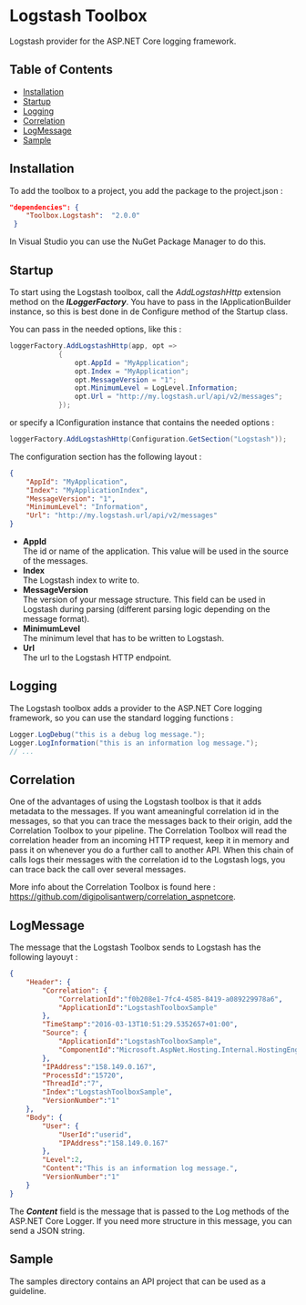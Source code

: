 # Logstash Toolbox

Logstash provider for the ASP.NET Core logging framework.


## Table of Contents

<!-- START doctoc generated TOC please keep comment here to allow auto update -->
<!-- DON'T EDIT THIS SECTION, INSTEAD RE-RUN doctoc TO UPDATE -->
<!-- END doctoc generated TOC please keep comment here to allow auto update -->

- [Installation](#installation)
- [Startup](#startup)
- [Logging](#logging)
- [Correlation](#correlation)
- [LogMessage](#logmessage)
- [Sample](#sample)

<!-- END doctoc generated TOC please keep comment here to allow auto update -->

## Installation

To add the toolbox to a project, you add the package to the project.json :

``` json 
"dependencies": {
    "Toolbox.Logstash":  "2.0.0"
 }
``` 

In Visual Studio you can use the NuGet Package Manager to do this.


## Startup

To start using the Logstash toolbox, call the _AddLogstashHttp_ extension method on the _**ILoggerFactory**_. 
You have to pass in the IApplicationBuilder instance, so this is best done in de Configure method of the Startup class.   

You can pass in the needed options, like this :

``` csharp 
loggerFactory.AddLogstashHttp(app, opt => 
            {
                opt.AppId = "MyApplication";
                opt.Index = "MyApplication";
                opt.MessageVersion = "1";
                opt.MinimumLevel = LogLevel.Information;
                opt.Url = "http://my.logstash.url/api/v2/messages";
            });
```  

or specify a IConfiguration instance that contains the needed options :

``` csharp  
loggerFactory.AddLogstashHttp(Configuration.GetSection("Logstash"));   // where you have previously loaded the Configuration instance from a config file
```  

The configuration section has the following layout : 

``` json 
{
    "AppId": "MyApplication",
    "Index": "MyApplicationIndex",
    "MessageVersion": "1",
    "MinimumLevel": "Information",
    "Url": "http://my.logstash.url/api/v2/messages"   
}
```  

- **AppId**  
  The id or name of the application. This value will be used in the source of the messages.
- **Index**    
  The Logstash index to write to.
- **MessageVersion**  
  The version of your message structure. This field can be used in Logstash during parsing (different parsing logic depending on the message format).
- **MinimumLevel**  
  The minimum level that has to be written to Logstash.
- **Url**  
  The url to the Logstash HTTP endpoint.

## Logging

The Logstash toolbox adds a provider to the ASP.NET Core logging framework, so you can use the standard logging functions :

``` csharp  
Logger.LogDebug("this is a debug log message.");
Logger.LogInformation("this is an information log message.");
// ...
```  

## Correlation

One of the advantages of using the Logstash toolbox is that it adds metadata to the messages. If you want ameaningful correlation id in the messages, 
so that you can trace the messages back to their origin, add the Correlation Toolbox to your pipeline. The Correlation Toolbox will read the correlation header
from an incoming HTTP request, keep it in memory and pass it on whenever you do a further call to another API. When this chain of calls logs their messages with the 
correlation id to the Logstash logs, you can trace back the call over several messages.  
  
More info about the Correlation Toolbox is found here : https://github.com/digipolisantwerp/correlation_aspnetcore.   

## LogMessage

The message that the Logstash Toolbox sends to Logstash has the following layouyt : 

``` json  
{
    "Header": {
        "Correlation": {
            "CorrelationId":"f0b208e1-7fc4-4585-8419-a089229978a6",
            "ApplicationId":"LogstashToolboxSample"
        },
        "TimeStamp":"2016-03-13T10:51:29.5352657+01:00",
        "Source": {
            "ApplicationId":"LogstashToolboxSample",
            "ComponentId":"Microsoft.AspNet.Hosting.Internal.HostingEngine"
        },
        "IPAddress":"158.149.0.167",
        "ProcessId":"15720",
        "ThreadId":"7",
        "Index":"LogstashToolboxSample",
        "VersionNumber":"1"
    },
    "Body": {
        "User": {
            "UserId":"userid",
            "IPAddress":"158.149.0.167"
        },
        "Level":2,
        "Content":"This is an information log message.",
        "VersionNumber":"1"
    }
}
``` 

The _**Content**_ field is the message that is passed to the Log methods of the ASP.NET Core Logger. If you need more structure in this message, you can send a JSON string.

## Sample

The samples directory contains an API project that can be used as a guideline.